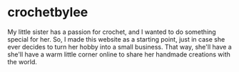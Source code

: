 # crochetbylee
My little sister has a passion for crochet, and I wanted to do something special for her. So, I made this website as a starting point, just in case she ever decides to turn her hobby into a small business. That way, she'll have a she'll have a warm little corner online to share her handmade creations with the world.

